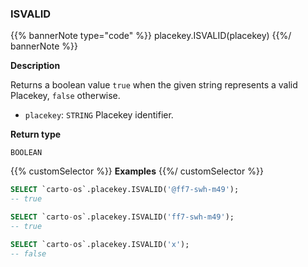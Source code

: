 ### ISVALID

{{% bannerNote type="code" %}}
placekey.ISVALID(placekey)
{{%/ bannerNote %}}

**Description**

Returns a boolean value `true` when the given string represents a valid Placekey, `false` otherwise.

* `placekey`: `STRING` Placekey identifier.

**Return type**

`BOOLEAN`

{{% customSelector %}}
**Examples**
{{%/ customSelector %}}

```sql
SELECT `carto-os`.placekey.ISVALID('@ff7-swh-m49');
-- true
```

```sql
SELECT `carto-os`.placekey.ISVALID('ff7-swh-m49');
-- true
```

```sql
SELECT `carto-os`.placekey.ISVALID('x');
-- false
```